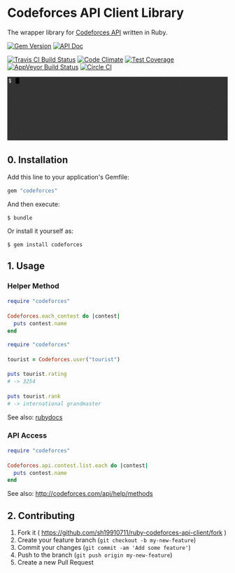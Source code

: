 # Codeforces API Client Library

The wrapper library for [Codeforces API](http://codeforces.com/api/help) written in Ruby.

[![Gem Version](https://img.shields.io/gem/v/codeforces.svg?style=flat)](https://rubygems.org/gems/codeforces)
[![API Doc](http://img.shields.io/badge/RubyDocs-API-green.svg?style=flat)](http://www.rubydoc.info/github/sh19910711/ruby-codeforces-api-client)


[![Travis CI Build Status](https://img.shields.io/travis/sh19910711/ruby-codeforces-api-client.svg?style=flat)](https://travis-ci.org/sh19910711/ruby-codeforces-api-client)
[![Code Climate](https://img.shields.io/codeclimate/github/sh19910711/ruby-codeforces-api-client.svg?style=flat)](https://codeclimate.com/github/sh19910711/ruby-codeforces-api-client)
[![Test Coverage](https://img.shields.io/codeclimate/coverage/github/sh19910711/ruby-codeforces-api-client.svg?style=flat)](https://codeclimate.com/github/sh19910711/ruby-codeforces-api-client)
[![AppVeyor Build Status](https://ci.appveyor.com/api/projects/status/x44tj9b4n4sgt0qx/branch/master?svg=true)](https://ci.appveyor.com/project/sh19910711/ruby-codeforces-api-client/branch/master)
[![Circle CI](https://circleci.com/gh/sh19910711/ruby-codeforces-api-client/tree/master.svg?style=svg)](https://circleci.com/gh/sh19910711/ruby-codeforces-api-client/tree/master)

![Demo](https://raw.githubusercontent.com/sh19910711/test/afbd63b242a3489f0b962359fb96e03fe9cd1c1f/output-16.gif)

## 0. Installation

Add this line to your application's Gemfile:

```ruby
gem "codeforces"
```

And then execute:

    $ bundle

Or install it yourself as:

    $ gem install codeforces

## 1. Usage

### Helper Method

```ruby
require "codeforces"

Codeforces.each_contest do |contest|
  puts contest.name
end
```

```ruby
require "codeforces"

tourist = Codeforces.user("tourist")

puts tourist.rating
# -> 3254

puts tourist.rank
# -> international grandmaster
```

See also: [rubydocs](http://www.rubydoc.info/github/sh19910711/ruby-codeforces-api-client/Codeforces/Helper)

### API Access

```ruby
require "codeforces"

Codeforces.api.contest.list.each do |contest|
  puts contest.name
end
```

See also: http://codeforces.com/api/help/methods

## 2. Contributing

1. Fork it ( https://github.com/sh19910711/ruby-codeforces-api-client/fork )
2. Create your feature branch (`git checkout -b my-new-feature`)
3. Commit your changes (`git commit -am 'Add some feature'`)
4. Push to the branch (`git push origin my-new-feature`)
5. Create a new Pull Request

